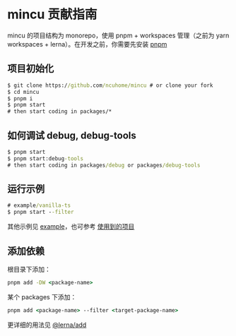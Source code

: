 # mincu 贡献指南

mincu 的项目结构为 monorepo，使用 pnpm + workspaces 管理（之前为 yarn workspaces + lerna）。在开发之前，你需要先安装 [pnpm](https://pnpm.io/installation)

## 项目初始化

```cmd
$ git clone https://github.com/ncuhome/mincu # or clone your fork
$ cd mincu
$ pnpm i
$ pnpm start
# then start coding in packages/*
```

## 如何调试 debug, debug-tools

```cmd
$ pnpm start
$ pnpm start:debug-tools
# then start coding in packages/debug or packages/debug-tools
```

## 运行示例

```cmd
# example/vanilla-ts
$ pnpm start --filter
```

其他示例见 [example](./example)，也可参考 [使用到的项目](#使用到的项目)

## 添加依赖

根目录下添加：

```cmd
pnpm add -DW <package-name>
```

某个 packages 下添加：

```cmd
pnpm add <package-name> --filter <target-package-name>
```

更详细的用法见 [@lerna/add](https://github.com/lerna/lerna/tree/main/commands/add#readme)

